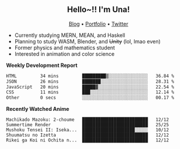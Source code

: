 <h2 align="center">
  Hello~!! I'm Una!
</h2>

<p align="center">
  <a href="https://anarchy.website/">Blog</a> &bull;
  <a href="https://una-ada.github.io/">Portfolio</a> &bull;
  <a href="https://twitter.com/xn__z7x">Twitter</a>
</p>

- Currently studying MERN, MEAN, and Haskell
- Planning to study WASM, Blender, and ~~Unity~~ (lol, lmao even)
- Former physics and mathematics student
- Interested in animation and color science

**Weekly Development Report**

<!--START_SECTION:waka-->

```txt
HTML         34 mins         █████████▒░░░░░░░░░░░░░░░   36.84 %
JSON         26 mins         ███████░░░░░░░░░░░░░░░░░░   28.31 %
JavaScript   20 mins         █████▓░░░░░░░░░░░░░░░░░░░   22.54 %
CSS          11 mins         ███░░░░░░░░░░░░░░░░░░░░░░   12.14 %
Other        0 secs          ░░░░░░░░░░░░░░░░░░░░░░░░░   00.17 %
```

<!--END_SECTION:waka-->

**Recently Watched Anime**

<!-- RECENT-ANIME:START -->

    Machikado Mazoku: 2-choume   █████████████████████████   12/12
    Summertime Render            █████████████████████████   25/25
    Mushoku Tensei II: Iseka...  ████████████████████░░░░░   10/12
    Shuumatsu no Izetta          █████████████████████████   12/12
    Rikei ga Koi ni Ochita n...  █████████████████████████   12/12
<!-- RECENT-ANIME:END -->
